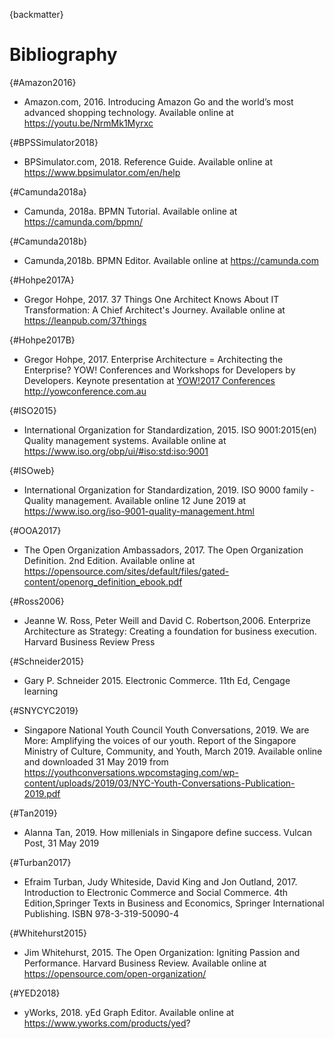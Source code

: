 {backmatter}

#  Bibliography

{#Amazon2016}
* Amazon.com, 2016. Introducing Amazon Go and the world’s most advanced shopping technology. Available online at https://youtu.be/NrmMk1Myrxc


{#BPSSimulator2018}
* BPSimulator.com, 2018. Reference Guide. Available online at https://www.bpsimulator.com/en/help


{#Camunda2018a}
* Camunda, 2018a. BPMN Tutorial. Available online at https://camunda.com/bpmn/


{#Camunda2018b}
* Camunda,2018b. BPMN Editor. Available online at https://camunda.com


{#Hohpe2017A}
* Gregor Hohpe, 2017. 37 Things One Architect Knows About IT Transformation: A Chief Architect's Journey. Available online at https://leanpub.com/37things


{#Hohpe2017B}
* Gregor Hohpe, 2017. Enterprise Architecture = Architecting the Enterprise? YOW! Conferences and Workshops for Developers by Developers. Keynote presentation at [YOW!2017 Conferences](https://youtu.be/pUYEVJVNSGc) http://yowconference.com.au


{#ISO2015}
* International Organization for Standardization, 2015. ISO 9001:2015(en) Quality management systems. Available online at  https://www.iso.org/obp/ui/#iso:std:iso:9001


{#ISOweb}
* International Organization for Standardization, 2019. ISO 9000 family - Quality management. Available online 12 June 2019 at https://www.iso.org/iso-9001-quality-management.html


{#OOA2017}
* The Open Organization Ambassadors, 2017. The Open Organization Definition. 2nd Edition. Available online at https://opensource.com/sites/default/files/gated-content/openorg_definition_ebook.pdf


{#Ross2006}
* Jeanne W. Ross, Peter Weill and David C. Robertson,2006. Enterprize Architecture as Strategy: Creating a foundation for business execution.  Harvard Business Review Press

{#Schneider2015}
* Gary P. Schneider  2015.  Electronic Commerce. 11th Ed,  Cengage learning  


{#SNYCYC2019}
* Singapore National Youth Council Youth Conversations, 2019. We are More: Amplifying the voices of our youth. Report of the Singapore Ministry of Culture, Community, and Youth, March 2019. Available online and downloaded 31 May 2019 from https://youthconversations.wpcomstaging.com/wp-content/uploads/2019/03/NYC-Youth-Conversations-Publication-2019.pdf


{#Tan2019}
* Alanna Tan, 2019. How millenials in Singapore define success. Vulcan Post, 31 May 2019


{#Turban2017}
* Efraim Turban, Judy Whiteside, David King and Jon Outland, 2017. Introduction to Electronic Commerce and Social Commerce. 4th Edition,Springer Texts in Business and Economics, Springer International Publishing. ISBN 978-3-319-50090-4


{#Whitehurst2015}
* Jim Whitehurst, 2015. The Open Organization: Igniting Passion and Performance. Harvard Business Review. Available online at https://opensource.com/open-organization/


{#YED2018}
* yWorks, 2018. yEd Graph Editor. Available online at https://www.yworks.com/products/yed?